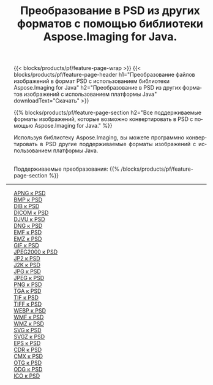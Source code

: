 ﻿---
title: Преобразование в PSD из других форматов с помощью библиотеки Aspose.Imaging for Java. 
weight: 3920
url: /ru/java/conversion/to/psd 
lang: ru
langdirlevel: 2
locales: zh-hans,ja,it,ru,de,es,fr,nl,id,lt,pl,pt,vi,tr,ko,zh-hant,ar,hi,th,sv,cs,uk,he
description: Используя Aspose.Imaging, вы можете конвертировать в PSD другие форматы с помощью Java.
---

{{< blocks/products/pf/feature-page-wrap >}}
{{< blocks/products/pf/feature-page-header h1="Преобразование файлов изображений в формат PSD с использованием библиотеки Aspose.Imaging for Java" h2="Преобразование в PSD из других форматов изображений с использованием платформы Java" downloadText="Скачать" >}}


{{% blocks/products/pf/feature-page-section  h2="Все поддерживаемые форматы изображений, которые возможно конвертировать в PSD с помощью Aspose.Imaging for Java." %}}
<p align=justify>Используя библиотеку Aspose.Imaging, вы можете программно конвертировать в PSD другие поддерживаемые форматы изображений с использованием платформы Java.</p>
<br/>
Поддерживаемые преобразования:
{{% /blocks/products/pf/feature-page-section %}}
<div class="container-fluid productfamilypage bg-gray">
    <div class="convertypes bg-gray agp-content section">
        <div class="container">
		<hr style="margin-left:-20px;"/>
		<div class="row other-converters">
		    <div class='col-md-2 other-converter remove-lp remove-rp'><a href="/imaging/ru/java/conversion/apng-to-psd" >APNG к PSD</a></div>
<div class='col-md-2 other-converter remove-lp remove-rp'><a href="/imaging/ru/java/conversion/bmp-to-psd" >BMP к PSD</a></div>
<div class='col-md-2 other-converter remove-lp remove-rp'><a href="/imaging/ru/java/conversion/dib-to-psd" >DIB к PSD</a></div>
<div class='col-md-2 other-converter remove-lp remove-rp'><a href="/imaging/ru/java/conversion/dicom-to-psd" >DICOM к PSD</a></div>
<div class='col-md-2 other-converter remove-lp remove-rp'><a href="/imaging/ru/java/conversion/djvu-to-psd" >DJVU к PSD</a></div>
<div class='col-md-2 other-converter remove-lp remove-rp'><a href="/imaging/ru/java/conversion/dng-to-psd" >DNG к PSD</a></div>
<div class='col-md-2 other-converter remove-lp remove-rp'><a href="/imaging/ru/java/conversion/emf-to-psd" >EMF к PSD</a></div>
<div class='col-md-2 other-converter remove-lp remove-rp'><a href="/imaging/ru/java/conversion/emz-to-psd" >EMZ к PSD</a></div>
<div class='col-md-2 other-converter remove-lp remove-rp'><a href="/imaging/ru/java/conversion/gif-to-psd" >GIF к PSD</a></div>
<div class='col-md-2 other-converter remove-lp remove-rp'><a href="/imaging/ru/java/conversion/jpeg2000-to-psd" >JPEG2000 к PSD</a></div>
<div class='col-md-2 other-converter remove-lp remove-rp'><a href="/imaging/ru/java/conversion/jp2-to-psd" >JP2 к PSD</a></div>
<div class='col-md-2 other-converter remove-lp remove-rp'><a href="/imaging/ru/java/conversion/j2k-to-psd" >J2K к PSD</a></div>
<div class='col-md-2 other-converter remove-lp remove-rp'><a href="/imaging/ru/java/conversion/jpg-to-psd" >JPG к PSD</a></div>
<div class='col-md-2 other-converter remove-lp remove-rp'><a href="/imaging/ru/java/conversion/jpeg-to-psd" >JPEG к PSD</a></div>
<div class='col-md-2 other-converter remove-lp remove-rp'><a href="/imaging/ru/java/conversion/png-to-psd" >PNG к PSD</a></div>
<div class='col-md-2 other-converter remove-lp remove-rp'><a href="/imaging/ru/java/conversion/tga-to-psd" >TGA к PSD</a></div>
<div class='col-md-2 other-converter remove-lp remove-rp'><a href="/imaging/ru/java/conversion/tif-to-psd" >TIF к PSD</a></div>
<div class='col-md-2 other-converter remove-lp remove-rp'><a href="/imaging/ru/java/conversion/tiff-to-psd" >TIFF к PSD</a></div>
<div class='col-md-2 other-converter remove-lp remove-rp'><a href="/imaging/ru/java/conversion/webp-to-psd" >WEBP к PSD</a></div>
<div class='col-md-2 other-converter remove-lp remove-rp'><a href="/imaging/ru/java/conversion/wmf-to-psd" >WMF к PSD</a></div>
<div class='col-md-2 other-converter remove-lp remove-rp'><a href="/imaging/ru/java/conversion/wmz-to-psd" >WMZ к PSD</a></div>
<div class='col-md-2 other-converter remove-lp remove-rp'><a href="/imaging/ru/java/conversion/svg-to-psd" >SVG к PSD</a></div>
<div class='col-md-2 other-converter remove-lp remove-rp'><a href="/imaging/ru/java/conversion/svgz-to-psd" >SVGZ к PSD</a></div>
<div class='col-md-2 other-converter remove-lp remove-rp'><a href="/imaging/ru/java/conversion/eps-to-psd" >EPS к PSD</a></div>
<div class='col-md-2 other-converter remove-lp remove-rp'><a href="/imaging/ru/java/conversion/cdr-to-psd" >CDR к PSD</a></div>
<div class='col-md-2 other-converter remove-lp remove-rp'><a href="/imaging/ru/java/conversion/cmx-to-psd" >CMX к PSD</a></div>
<div class='col-md-2 other-converter remove-lp remove-rp'><a href="/imaging/ru/java/conversion/otg-to-psd" >OTG к PSD</a></div>
<div class='col-md-2 other-converter remove-lp remove-rp'><a href="/imaging/ru/java/conversion/odg-to-psd" >ODG к PSD</a></div>
<div class='col-md-2 other-converter remove-lp remove-rp'><a href="/imaging/ru/java/conversion/ico-to-psd" >ICO к PSD</a></div>
                </div>
        </div>
    </div>
</div>
<br/>

